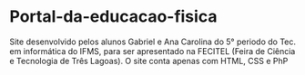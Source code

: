 # Portal-da-educacao-fisica
Site desenvolvido pelos alunos Gabriel e Ana Carolina do 5° periodo do Tec. em informática do IFMS,
para ser apresentado na FECITEL (Feira de Ciência e Tecnologia de Três Lagoas).
O site conta apenas com HTML, CSS e PhP
